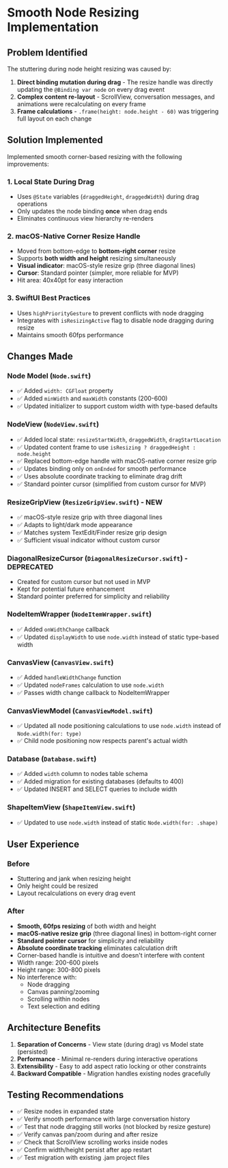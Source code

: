 # Smooth Node Resizing Implementation

## Problem Identified

The stuttering during node height resizing was caused by:

1. **Direct binding mutation during drag** - The resize handle was directly updating the `@Binding var node` on every drag event
2. **Complex content re-layout** - ScrollView, conversation messages, and animations were recalculating on every frame
3. **Frame calculations** - `.frame(height: node.height - 60)` was triggering full layout on each change

## Solution Implemented

Implemented smooth corner-based resizing with the following improvements:

### 1. Local State During Drag
- Uses `@State` variables (`draggedHeight`, `draggedWidth`) during drag operations
- Only updates the node binding **once** when drag ends
- Eliminates continuous view hierarchy re-renders

### 2. macOS-Native Corner Resize Handle
- Moved from bottom-edge to **bottom-right corner** resize
- Supports **both width and height** resizing simultaneously
- **Visual indicator**: macOS-style resize grip (three diagonal lines)
- **Cursor**: Standard pointer (simpler, more reliable for MVP)
- Hit area: 40x40pt for easy interaction

### 3. SwiftUI Best Practices
- Uses `highPriorityGesture` to prevent conflicts with node dragging
- Integrates with `isResizingActive` flag to disable node dragging during resize
- Maintains smooth 60fps performance

## Changes Made

### Node Model (`Node.swift`)
- ✅ Added `width: CGFloat` property
- ✅ Added `minWidth` and `maxWidth` constants (200-600)
- ✅ Updated initializer to support custom width with type-based defaults

### NodeView (`NodeView.swift`)
- ✅ Added local state: `resizeStartWidth`, `draggedWidth`, `dragStartLocation`
- ✅ Updated content frame to use `isResizing ? draggedHeight : node.height`
- ✅ Replaced bottom-edge handle with macOS-native corner resize grip
- ✅ Updates binding only on `onEnded` for smooth performance
- ✅ Uses absolute coordinate tracking to eliminate drag drift
- ✅ Standard pointer cursor (simplified from custom cursor for MVP)

### ResizeGripView (`ResizeGripView.swift`) - **NEW**
- ✅ macOS-style resize grip with three diagonal lines
- ✅ Adapts to light/dark mode appearance
- ✅ Matches system TextEdit/Finder resize grip design
- ✅ Sufficient visual indicator without custom cursor

### DiagonalResizeCursor (`DiagonalResizeCursor.swift`) - **DEPRECATED**
- Created for custom cursor but not used in MVP
- Kept for potential future enhancement
- Standard pointer preferred for simplicity and reliability

### NodeItemWrapper (`NodeItemWrapper.swift`)
- ✅ Added `onWidthChange` callback
- ✅ Updated `displayWidth` to use `node.width` instead of static type-based width

### CanvasView (`CanvasView.swift`)
- ✅ Added `handleWidthChange` function
- ✅ Updated `nodeFrames` calculation to use `node.width`
- ✅ Passes width change callback to NodeItemWrapper

### CanvasViewModel (`CanvasViewModel.swift`)
- ✅ Updated all node positioning calculations to use `node.width` instead of `Node.width(for: type)`
- ✅ Child node positioning now respects parent's actual width

### Database (`Database.swift`)
- ✅ Added `width` column to nodes table schema
- ✅ Added migration for existing databases (defaults to 400)
- ✅ Updated INSERT and SELECT queries to include width

### ShapeItemView (`ShapeItemView.swift`)
- ✅ Updated to use `node.width` instead of static `Node.width(for: .shape)`

## User Experience

### Before
- Stuttering and jank when resizing height
- Only height could be resized
- Layout recalculations on every drag event

### After
- **Smooth, 60fps resizing** of both width and height
- **macOS-native resize grip** (three diagonal lines) in bottom-right corner
- **Standard pointer cursor** for simplicity and reliability
- **Absolute coordinate tracking** eliminates calculation drift
- Corner-based handle is intuitive and doesn't interfere with content
- Width range: 200-600 pixels
- Height range: 300-800 pixels
- No interference with:
  - Node dragging
  - Canvas panning/zooming
  - Scrolling within nodes
  - Text selection and editing

## Architecture Benefits

1. **Separation of Concerns** - View state (during drag) vs Model state (persisted)
2. **Performance** - Minimal re-renders during interactive operations
3. **Extensibility** - Easy to add aspect ratio locking or other constraints
4. **Backward Compatible** - Migration handles existing nodes gracefully

## Testing Recommendations

- ✅ Resize nodes in expanded state
- ✅ Verify smooth performance with large conversation history
- ✅ Test that node dragging still works (not blocked by resize gesture)
- ✅ Verify canvas pan/zoom during and after resize
- ✅ Check that ScrollView scrolling works inside nodes
- ✅ Confirm width/height persist after app restart
- ✅ Test migration with existing .jam project files
